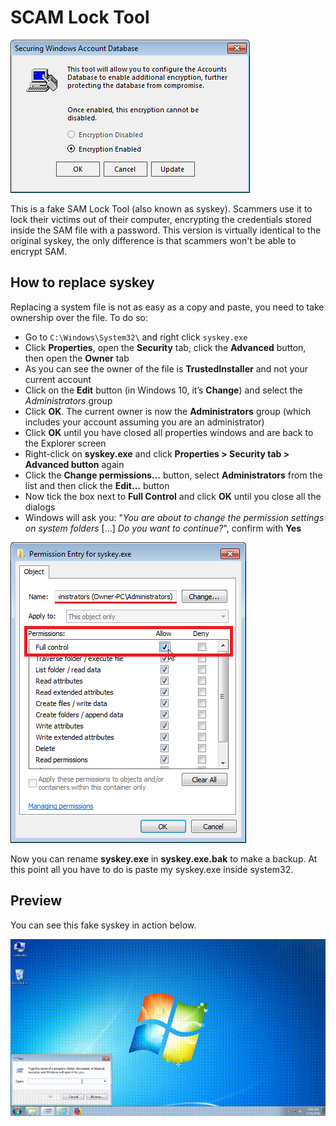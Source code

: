 # SCAM Lock Tool

![SCAM Lock Tool](images/syskey.png)

This is a fake SAM Lock Tool (also known as syskey). Scammers use it to lock their victims out of their computer, encrypting the credentials stored inside the SAM file with a password. This version is virtually identical to the original syskey, the only difference is that scammers won't be able to encrypt SAM.

## How to replace syskey

Replacing a system file is not as easy as a copy and paste, you need to take ownership over the file. To do so:
 - Go to `C:\Windows\System32\` and right click `syskey.exe`
 - Click **Properties**, open the **Security** tab, click the **Advanced** button, then open the **Owner** tab
 - As you can see the owner of the file is **TrustedInstaller** and not your current account
 - Click on the **Edit** button (in Windows 10, it’s **Change**) and select the *Administrators* group
 - Click **OK**. The current owner is now the **Administrators** group (which includes your account assuming you are an administrator)
 - Click **OK** until you have closed all properties windows and are back to the Explorer screen
 - Right-click on **syskey.exe** and click **Properties > Security tab > Advanced button** again
 - Click the **Change permissions...** button, select **Administrators** from the list and then click the **Edit...** button
 - Now tick the box next to **Full Control** and click **OK** until you close all the dialogs
 - Windows will ask you: "*You are about to change the permission settings on system folders* [...] *Do you want to continue?*", confirm with **Yes**

![File Permissions](.github/images/file_permissions.png)

Now you can rename **syskey.exe** in **syskey.exe.bak** to make a backup. At this point all you have to do is paste my syskey.exe inside system32.

## Preview

You can see this fake syskey in action below.

![SCAM Lock Tool Preview](.github/images/syskey_demo.gif)
